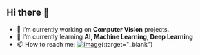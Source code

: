 ## Hi there 👋

- 🔭 I’m currently working on **Computer Vision** projects.
- 🌱 I’m currently learning **AI, Machine Learning, Deep Learning**
- 📫 How to reach me: [![image](https://vi.m.wikipedia.org/wiki/T%E1%BA%ADp_tin:Gmail_icon_%282020%29.svg)](truonglamquocthai0603@gmail.com){:target="_blank"}


